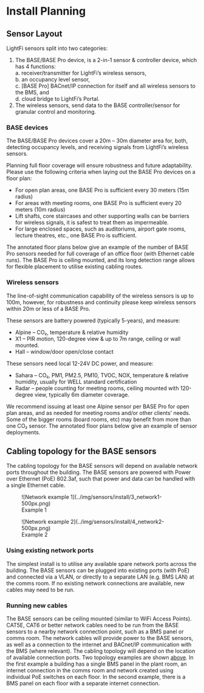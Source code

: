 # Install Planning

## Sensor Layout

LightFi sensors split into two categories:

1. The BASE/BASE Pro device, is a 2-in-1 sensor & controller device, which has 4 functions:  
  a. receiver/transmitter for LightFi’s wireless sensors,  
  b. an occupancy level sensor,  
  c. [BASE Pro] BACnet/IP connection for itself and all wireless sensors to the BMS, and  
  d. cloud bridge to LightFi’s Portal.
2. The wireless sensors, send data to the BASE controller/sensor for granular control and monitoring.

### BASE devices

The BASE/BASE Pro devices cover a 20m – 30m diameter area for, both,
detecting occupancy levels, and receiving signals from
LightFi’s wireless sensors.

Planning full floor coverage will ensure robustness and future
adaptability. Please use the following criteria when laying out
the BASE Pro devices on a floor plan:

  - For open plan areas, one BASE Pro is sufficient every 30 meters (15m radius)
  - For areas with meeting rooms, one BASE Pro is sufficient every 20 meters (10m radius)
  - Lift shafts, core staircases and other supporting walls can be barriers for wireless signals, it is safest to treat them as impermeable.
  - For large enclosed spaces, such as auditoriums, airport gate rooms, lecture theatres, etc., one BASE Pro is sufficient.

The annotated floor plans below give an example of the number of BASE Pro sensors needed
for full coverage of an office floor (with Ethernet cable runs). The BASE Pro is ceiling mounted,
and its long detection range allows for flexible placement to utilise existing cabling routes.

### Wireless sensors
The line-of-sight communication capability of the wireless sensors is up
to 100m, however, for robustness and continuity please keep wireless
sensors within 20m or less of a BASE Pro.

These sensors are battery powered (typically 5-years), and measure:

  - Alpine – CO₂, temperature & relative humidity
  - X1 – PIR motion, 120-degree view & up to 7m range, ceiling or wall mounted.
  - Hall – window/door open/close contact

These sensors need local 12-24V DC power, and measure:

  - Sahara – CO₂, PM1, PM2.5, PM10, TVOC, NOX, temperature & relative humidity, usually for WELL standard certification
  - Radar – people counting for meeting rooms, ceiling mounted with 120-degree view, typically 6m diameter coverage.

We recommend issuing at least one Alpine sensor per BASE Pro for open plan areas, and as
needed for meeting rooms and/or other clients’ needs. Some of the bigger rooms (board
rooms, etc) may benefit from more than one CO₂ sensor.
The annotated floor plans below give an example of sensor deployments.

## Cabling topology for the BASE sensors
The cabling topology for the BASE sensors will depend on available network ports
throughout the building. The BASE sensors are powered with Power over Ethernet (PoE)
802.3af, such that power and data can be handled with a single Ethernet cable.

<figure markdown>
  ![Network example 1](../img/sensors/install/3_network1-500px.png)
  <figcaption>Example 1</figcaption>
</figure>
  <!-- ![Network example 1](../img/sensors/install/3_network1@300x.png){: style="height:300px;width:300px"} -->
<figure markdown>
  ![Network example 2](../img/sensors/install/4_network2-500px.png)
  <figcaption>Example 2</figcaption>
</figure>

### Using existing network ports
The simplest install is to utilise any available spare network ports across the building. The
BASE sensors can be plugged into existing ports (with PoE) and connected via a VLAN, or directly to a separate LAN (e.g. BMS LAN) at the comms room. If no existing network connections are available,
new cables may need to be run.

### Running new cables
The BASE sensors can be ceiling mounted (similar to WiFi Access Points). CAT5E, CAT6 or better
network cables need to be run from the BASE sensors to a nearby network connection point,
such as a BMS panel or comms room. The network cables will provide power to the BASE
sensors, as well as a connection to the internet and BACnet/IP communication with the BMS
(where relevant).
The cabling topology will depend on the location of available connection ports. Two topology
examples are shown [above](#cabling-topology-for-the-base-sensors). In the first example a building has a single BMS panel in the
plant room, an internet connection in the comms room and network created using individual PoE switches on each floor. In the second example, there is a
BMS panel on each floor with a separate internet connection.


